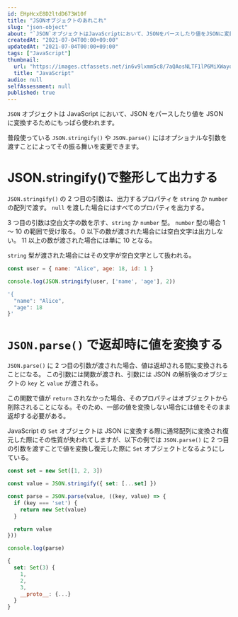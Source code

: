 ```yaml
---
id: EHpHcxE8D2ltdD673W10f
title: "JSONオブジェクトのあれこれ"
slug: "json-object"
about: "`JSON`オブジェクトはJavaScriptにおいて、JSONをパースしたり値をJSONに変換するためにもっぱら使われます。  普段使っている`JSON.stringify()`や`JSON.parse()`にはオプショナルな引数を渡すことによってその振る舞いを変更することができます。"
createdAt: "2021-07-04T00:00+09:00"
updatedAt: "2021-07-04T00:00+09:00"
tags: ["JavaScript"]
thumbnail:
  url: "https://images.ctfassets.net/in6v9lxmm5c8/7aQAosNLTF1lP6MiXWayqO/c6afbeeb9ed62e05e7491c884438807b/javascript.png"
  title: "JavaScript"
audio: null
selfAssessment: null
published: true
---
```

`JSON` オブジェクトは JavaScript において、JSON をパースしたり値を JSON に変換するためにもっぱら使われます。

普段使っている `JSON.stringify()` や `JSON.parse()` にはオプショナルな引数を渡すことによってその振る舞いを変更できます。

# JSON.stringify()で整形して出力する

`JSON.stringify()` の 2 つ目の引数は、出力するプロパティを `string` か `number` の配列で渡す。
`null` を渡した場合にはすべてのプロパティを出力する。

3 つ目の引数は空白文字の数を示す、`string` か `number` 型。
`number` 型の場合 1 〜 10 の範囲で受け取る。
0 以下の数が渡された場合には空白文字は出力しない。
11 以上の数が渡された場合には単に 10 となる。

`string` 型が渡された場合にはその文字が空白文字として扱われる。

```js
const user = { name: "Alice", age: 18, id: 1 }

console.log(JSON.stringify(user, ['name', 'age'], 2))
```

```js
'{
  "name": "Alice",
  "age": 18
}'
```

# `JSON.parse()` で返却時に値を変換する

`JSON.parse()` に 2 つ目の引数が渡された場合、値は返却される間に変換されることになる。
この引数には関数が渡され、引数には JSON の解析後のオブジェクトの `key` と `value` が渡される。

この関数で値が `return` されなかった場合、そのプロパティはオブジェクトから削除されることになる。そのため、一部の値を変換しない場合には値をそのまま返却する必要がある。

JavaScript の `Set` オブジェクトは JSON に変換する際に通常配列に変換され復元した際にその性質が失われてしますが、以下の例では `JSON.parse()` に 2 つ目の引数を渡すことで値を変換し復元した際に `Set` オブジェクトとなるようにしている。

```js
const set = new Set([1, 2, 3])

const value = JSON.stringify({ set: [...set] })

const parse = JSON.parse(value, ((key, value) => {
  if (key === 'set') {
    return new Set(value)
  }

  return value
}))

console.log(parse)
````

```js
{
  set: Set(3) {
    1,
    2,
    3,
    __proto__: {...}
  }
}
```
